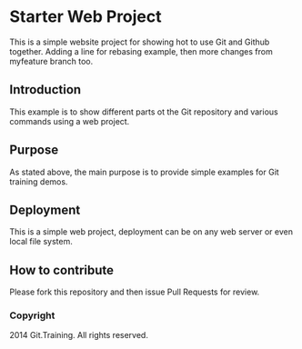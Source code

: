 # Starter Web Project

This is a simple website project for showing hot to use Git and Github together. Adding a line for rebasing example, then more changes from myfeature branch too.

## Introduction

This example is to show different parts ot the Git repository and various commands using a web project.

## Purpose

As stated above, the main purpose is to provide simple examples for Git training demos. 

## Deployment

This is a simple web project, deployment can be on any web server or even local file system.

## How to contribute

Please fork this repository and then issue Pull Requests for review.

### Copyright

2014 Git.Training. All rights reserved.
